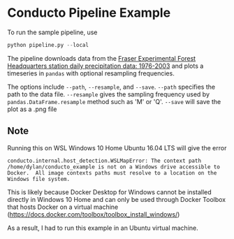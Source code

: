 # Conducto Pipeline Example
To run the sample pipeline, use 

```python
python pipeline.py --local
```
The pipeline downloads data from the [Fraser Experimental Forest Headquarters station daily precipitation data: 1976-2003](https://www.fs.usda.gov/rds/archive/catalog/RDS-2005-0004) and plots a timeseries in `pandas` with optional resampling frequencies.  

The options include `--path`, `--resample`, and `--save`. `--path` specifies the path to the data file. `--resample` gives the sampling frequency used by `pandas.DataFrame.resample` method such as 'M' or 'Q'. `--save` will save the plot as a .png file

## Note
Running this on WSL Windows 10 Home Ubuntu 16.04 LTS will give the error 

```
conducto.internal.host_detection.WSLMapError: The context path /home/dylan/conducto_example is not on a Windows drive accessible to Docker.  All image contexts paths must resolve to a location on the Windows file system.
```

This is likely because Docker Desktop for Windows cannot be installed directly in Windows 10 Home and can only be used through Docker Toolbox that hosts Docker on a virtual machine (https://docs.docker.com/toolbox/toolbox_install_windows/)

As a result, I had to run this example in an Ubuntu virtual machine.